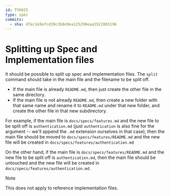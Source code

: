 ```yaml
---
id: TYH425
type: spec
commits:
  - sha: d7ec1e9afcd39c3b8e9ea125290eaa35220b5196
---
```


# Splitting up Spec and Implementation files

It should be possible to split up spec and implementation files. The `split` command should take in the main file and the filename to be split off.

- If the main file is already `README.md`, then just create the other file in the same directory.
- If the main file is not already `README.md`, then create a new folder with that same name and rename it to `README.md` under that new folder, and create the other file in that new subdirectory.

For example, if the main file is `docs/specs/features.md` and the new file to be split off is `authentication.md` (just `authentication` is also fine for the argument -- we'll append the `.md` extension ourselves in that case), then the main file should be moved to `docs/specs/features/README.md` and the new file will be created in `docs/specs/features/authentication.md`

On the other hand, if the main file is `docs/specs/features/README.md` and the new file to be split off is `authentication.md`, then the main file should be untouched and the new file will be created in `docs/specs/features/authentication.md`.

> [!NOTE]
> This does not apply to reference implementation files.
